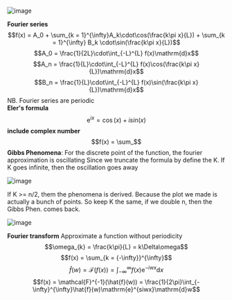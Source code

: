 ![image](https://github.com/ChunZhuo/Fourier/assets/118121876/ebb3d7ea-bedd-4e9d-b410-9b025989c11d)

**Fourier series** 
$$f(x) = A_0 + \sum_{k = 1}^{\infty}A_k\cdot\cos(\frac{k\pi x}{L}) + \sum_{k = 1}^{\infty} B_k \cdot\sin(\frac{k\pi x}{L})$$
$$A_0 = \frac{1}{2L}\cdot\int_{-L}^{L} f(x)\mathrm{d}x$$
$$A_n = \frac{1}{L}\cdot\int_{-L}^{L} f(x)\cos(\frac{k\pi x}{L})\mathrm{d}x$$
$$B_n = \frac{1}{L}\cdot\int_{-L}^{L} f(x)\sin(\frac{k\pi x}{L})\mathrm{d}x$$
NB. Fourier series are periodic  
**Eler's formula**
$$\mathrm{e}^{ix} = \cos(x) + isin(x)$$
**include complex number**
$$f(x) = \sum_$$
**Gibbs Phenomena**:
For the discrete point of the function, the fourier approximation is oscillating
Since we truncate the formula by define the K.
If K goes infinite, then the oscillation goes away

![image](https://github.com/ChunZhuo/Fourier/assets/118121876/8481f818-aa73-4d2c-8a33-89e384fbcdba)

If K >= n/2, them the phenomena is derived.
Because the plot we made is actually a bunch of points.
So keep K the same, if we double n, then the Gibbs Phen. comes back.

![image](https://github.com/ChunZhuo/Fourier/assets/118121876/30015f1c-fc9f-4d1c-b5c1-0dcd075b2533)

**Fourier transform**
Approximate a function without periodicity
$$\omega_{k} = \frac{k\pi}{L} = k\Delta\omega$$
$$f(x) = \sum_{k = {-\infty}}^{\infty}$$
$$\hat{f}(w) = \mathcal{F}(f(x)) = \int_{-\infty}^\infty f(x)\mathrm{e}^{-iwx}\mathrm{d}x$$
$$f(x) = \mathcal{F}^{-1}(\hat{f}(w)) = \frac{1}{2\pi}\int_{-\infty}^{\infty}\hat{f}(w)\mathrm{e}^{siwx}\mathrm{d}w$$

